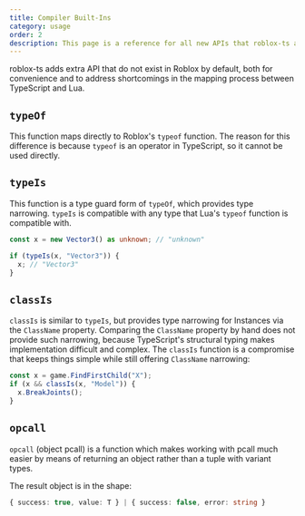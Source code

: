 ```yaml
---
title: Compiler Built-Ins
category: usage
order: 2
description: This page is a reference for all new APIs that roblox-ts adds that do not exist in Roblox.
---
```


roblox-ts adds extra API that do not exist in Roblox by default, both for convenience and to address shortcomings in the mapping process between TypeScript and Lua.

## `typeOf`

This function maps directly to Roblox's `typeof` function. The reason for this difference is because `typeof` is an operator in TypeScript, so it cannot be used directly.

## `typeIs`

This function is a type guard form of `typeOf`, which provides type narrowing. `typeIs` is compatible with any type that Lua's `typeof` function is compatible with. 

```ts
const x = new Vector3() as unknown; // "unknown"

if (typeIs(x, "Vector3")) {
  x; // "Vector3"
}
```

## `classIs`

`classIs` is similar to `typeIs`, but provides type narrowing for Instances via the `ClassName` property. Comparing the `ClassName` property by hand does not provide such narrowing, because TypeScript's structural typing makes implementation difficult and complex. The `classIs` function is a compromise that keeps things simple while still offering `ClassName` narrowing: 

```ts
const x = game.FindFirstChild("X");
if (x && classIs(x, "Model")) {
  x.BreakJoints();
}
```

## `opcall`

`opcall` (object pcall) is a function which makes working with pcall much easier by means of returning an object rather than a tuple with variant types.

The result object is in the shape:
```ts
{ success: true, value: T } | { success: false, error: string }
```